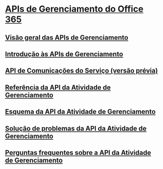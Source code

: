 # [APIs de Gerenciamento do Office 365](index.md)
## [Visão geral das APIs de Gerenciamento](office-365-management-apis-overview.md)
## [Introdução às APIs de Gerenciamento](get-started-with-office-365-management-apis.md)
## [API de Comunicações do Serviço (versão prévia)](office-365-service-communications-api-reference.md)
## [Referência da API da Atividade de Gerenciamento](office-365-management-activity-api-reference.md)
## [Esquema da API da Atividade de Gerenciamento](office-365-management-activity-api-schema.md)
## [Solução de problemas da API da Atividade de Gerenciamento](troubleshooting-the-office-365-management-activity-api.md)
## [Perguntas frequentes sobre a API da Atividade de Gerenciamento](office-365-management-activity-api-faq.md)

